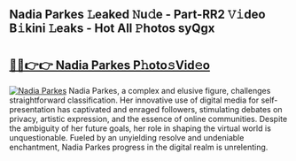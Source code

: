 ## Nadia Parkes 𝙻eaked 𝙽u𝚍e - Part-RR2 𝚅𝚒deo B𝚒kini 𝙻eaks - Hot All 𝙿hotos syQgx

# <h2><a href="http://ld2zj4r.urlbe.top/?page=Nadia+Parkes">🔗🔗👉👉 Nadia Parkes P𝚑oto𝚜Vid𝚎o</a></h2>

[![Nadia Parkes](https://i.imgur.com/eBuTRDB.gif)](http://ld2zj4r.urlbe.top/?page=Nadia+Parkes)
Nadia Parkes, a complex and elusive figure, challenges straightforward classification. Her innovative use of digital media for self-presentation has captivated and enraged followers, stimulating debates on privacy, artistic expression, and the essence of online communities. Despite the ambiguity of her future goals, her role in shaping the virtual world is unquestionable. Fueled by an unyielding resolve and undeniable enchantment, Nadia Parkes progress in the digital realm is unrelenting.
